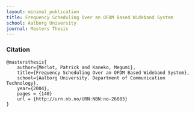 ```yaml
---
layout: minimal_publication
title: Frequency Scheduling Over an OFDM Based Wideband System
school: Aalborg University
journal: Masters Thesis
---
```


### Citation

    @mastersthesis{
        author={Merlot, Patrick and Kaneko, Megumi},
        title={Frequency Scheduling Over an OFDM Based Wideband System},
        school={Aalborg University. Department of Communication Technology},
        year={2004},
        pages = {140}
        url = {http://urn.nb.no/URN:NBN:no-26083}
    }

